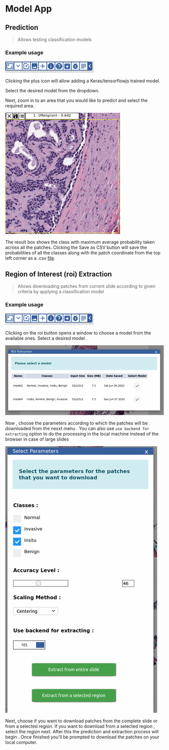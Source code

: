# Model App

## Prediction

> Allows testing classification models


### Example usage

![toolbar button](assets/toolbar.png)


Clicking the plus icon will allow adding a Keras/tensorflowjs trained model.

Select the desired model from the dropdown.

Next, zoom in to an area that you would like to predict and select the required area.

![Predictions](assets/prediction.png)

The result box shows the class with maximum average probability taken across all the patches. Clicking the Save as CSV button will save the probabilities of all the classes along with the patch coordinate from the top left corner as a .csv [file](assets/eg.csv).


## Region of Interest (roi) Extraction

> Allows downloading patches from current slide according to given criteria by applying a classification model


### Example usage 

![toolbar button](assets/toolbar.png)

Clicking on the roi button opens a window to choose a model from the available ones. Select a desired model .

![model select button](assets/modelSelect.png)

Now , choose the parameters according to which the patches will be downloaded from the nexxt menu . You can also use ``` use backend for extracting ``` option to do the processing in the local machine instead of the browser in case of large slides

![param select button](assets/params.png)



Next, choose if you want to download patches from the complete slide or from a selected region. If you want to download from a selected region , select the region next. After this the prediction and extraction process will begin . Once finished you'll be prompted to download the patches on your local computer. 



